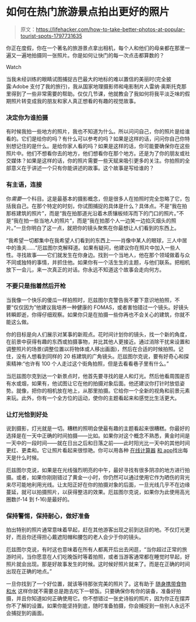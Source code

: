 # 如何在热门旅游景点拍出更好的照片

> 原文：<https://lifehacker.com/how-to-take-better-photos-at-popular-tourist-spots-1797731635>

你正在度假，你在一个著名的旅游景点拿出相机，每个人和他们的母亲都在那里一遍又一遍地拍摄同一张照片。你是如何让快门的每一次点击都算数的？

Watch

当我未经训练的眼睛试图捕捉古巴最大的地标的难以置信的美丽时(完全披露:Adobe 支付了我的旅行)，我从国家地理摄影师和电影制片人雷纳·奥斯托克那里得到了一些非常需要的帮助。仅仅几节课，他就教会了我如何将我平淡乏味的假期照片转变成我的朋友和家人真正想看的有趣的视觉故事。

### 决定你为谁拍摄

有时候我拍一些地方的照片，我也不知道为什么。所以问问自己，你的照片是给谁看的。它们是给你的吗？有什么可以参考的吗？如果是这样的话，问问你自己你特别想记住的是什么。是给你家人看的吗？如果是这样的话，你可能要确保你在这些照片中。他们不想看你去的地方，他们想看你在那个地方。还是为了你的朋友或社交媒体？如果是这样的话，你的照片需要一些天赋来吸引更多的关注。你拍照的全部意义在于讲述一个只有你能讲述的故事。这个故事是写给谁的？

### **有主语，连接**

你*需要*一个科目。这是最基本的摄影概念，但是很多人在拍照时完全忽略了它，包括我自己。在那个特定的时刻，你试图捕捉的具体是什么？具体点。不是“我在拍那栋建筑的照片”，而是“我在拍那道光沿着木质镶板倾泻而下的门口的照片。”不是“我在拍一些当地人的照片”，而是“我在拍那个人一边笑一边掐灭烟头的照片。”一旦你明白了这一点，就把你的镜头聚焦在你最想让人们看到的东西上。

“我希望一切都集中在我希望人们看到的东西上——肖像中某人的眼球，三人中居中的渔夫……”厄兹图尔克解释道。如果有疑问，他建议你在照片中加入一些人性。寻找故事——它们就发生在你身边。找到一个当地人，他在那个领域做着与众不同或独特的事情，并抓住他。如果你有一个活生生的主题，与他们联系。把相机放下一会儿，来一次真正的对话。你永远不知道这个故事会走向何方。

### 不要只是指着然后开枪

当我像一个快乐的傻瓜一样拍照时，厄兹图尔克警告我不要下意识地拍照，不要“仅仅因为”他建议我培养一种健康的 FOMAS，或者害怕错过一个镜头。好镜头转瞬即逝，你得仔细观察。如果你只是在拍摄一些你再也不会关心的建筑，你就不能这么做。

你的目标是向人们展示对某事的新观点。花时间计划你的镜头，找一个新的角度，在前景中获得有趣的东西或拍摄事物，并比其他人更接近。通过消除干扰来设置和调整照片的场景(调整位置以将物体或人移出画面)，然后在合适的时候拍照。记住，没有人想看到同样的 20 栋建筑的广角镜头。厄兹图尔克说，要有好奇心和探索精神:“也许有 100 个人走过这个街角拍照，但是去看看巷子里有什么。”

当厄兹图尔克到达一个新景点时，他首先要寻找的是人和灯光。然后他看周围是否有水或烟，如果有，他试图让它在他的拍摄对象后面。他还建议你打针时放低姿势。就像，把你的相机放在地上，从那里拍摄。它给你一个全新的视角和前景元素来玩。此外，你有一个全方位的运动，使你的主题看起来和感觉比生活更大。

### 让灯光恰到好处

说到摄影，灯光就是一切。糟糕的照明会使最有趣的主题看起来很糟糕。你最好的选择是在一天中正确的时间拍摄——比如。如果你对这个概念不熟悉，黄金时间是一天中的一段时间——就在日出之后和日落之前——此时阳光比一天中的其他时间更红、更柔和。它让照片看起来很惊艳。你可以用各种 [在线计算器](http://www.golden-hour.com/) [和 app](https://lifehacker.com/rizon-for-ios-helps-you-take-the-perfect-golden-hour-1726779413)找出每天是什么时候。

厄兹图尔克说，如果是在光线强烈明亮的中午，最好寻找有很多阴凉的地方进行拍摄。或者，如果你刚刚错过了黄金一小时，你仍然可以通过使用它作为晒伤的背光来尽可能地利用光线。让太阳正好在你的拍摄对象的后面，一旦光线几乎不在边缘蔓延，就可以拍摄照片，以获得整洁的效果。厄兹图尔克说，如果你为此使用高光圈数(f-14 到 f-16)是最好的。

### 保持警惕，保持耐心，做好准备

拍出特别的照片通常意味着早起，赶在其他游客出现之前到达目的地。不仅灯光更好，而且你还得担心戴遮阳帽和腰包的老人会少于你的镜头。

厄兹图尔克说，有时这也意味着在所有人都离开后出去闲逛，“当你超过正常的旅游时间，当你愿意在人们吃晚饭时等着拍照，或者当游客通常都在睡觉时早起，好照片就会出现。那是好故事发生的时候。这时候好照片就来了。而是在正确的时间出现在正确的地点。”

一旦你找到了一个好位置，就该等待那张完美的照片了。这有助于 [随身携带食物和水](https://lifehacker.com/the-essential-tools-inside-a-pro-travel-photographers-b-1797307486) 这样你就不需要总是跑去吃下一顿饭。只要确保你有你的装备，准备好拍摄，并且你知道如何正确使用它。你不想错过一张史诗般的照片，因为你正在摆弄你不了解的设置。如果你能坚持到底，随时准备拍摄，你会捕捉到一些别人永远不会捕捉到的画面。